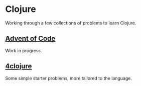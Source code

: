# Clojure

Working through a few collections of problems to learn Clojure.

## [Advent of Code](https://adventofcode.com/2022)

Work in progress.

## [4clojure](https://4clojure.oxal.org/#/)

Some simple starter problems, more tailored to the language.
